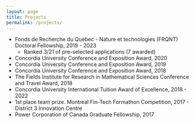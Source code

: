 ```yaml
---
layout: page
title: Projects
permalink: /projects/
---
```


* Fonds de Recherche du Quebec - Nature et technologies (FRQNT) Doctoral Fellowship, 2019 - 2023
    - Ranked 3/21 of pre-selected applications (7 awarded)
* Concordia University Conference and Exposition Award, 2020
* Concordia University Conference and Exposition Award, 2019
* Concordia University Conference and Exposition Award, 2018
* The Fields Institute for Research in Mathematical Sciences Conference and Travel Award, 2018
* Concordia University International Tuition Award of Excellence, 2018 - 2022
* 1st place team prize. Montreal Fin-Tech Formathon Competition, 2017 - District 3 Innovation Centre 
* Power Corporation of Canada Graduate Fellowship, 2017